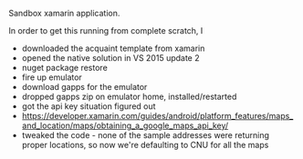 Sandbox xamarin application.

In order to get this running from complete scratch, I
* downloaded the acquaint template from xamarin
* opened the native solution in VS 2015 update 2
* nuget package restore
* fire up emulator
* download gapps for the emulator
* dropped gapps zip on emulator home, installed/restarted
* got the api key situation figured out
* https://developer.xamarin.com/guides/android/platform_features/maps_and_location/maps/obtaining_a_google_maps_api_key/
* tweaked the code - none of the sample addresses were returning proper locations, so now we're defaulting to CNU for all the maps
